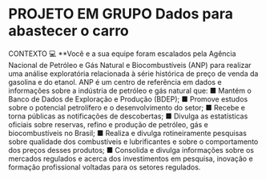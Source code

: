 # PROJETO EM GRUPO Dados para abastecer o carro

 CONTEXTO 💻
**Você e a sua equipe foram escalados pela Agência Nacional de Petróleo e Gás Natural e
Biocombustíveis (ANP) para realizar uma análise exploratória relacionada à série
histórica de preço de venda da gasolina e do etanol. ANP é um centro de referência
em dados e informações sobre a indústria de petróleo e gás natural que:
■ Mantém o Banco de Dados de Exploração e Produção (BDEP);
■ Promove estudos sobre o potencial petrolífero e o desenvolvimento do setor;
■ Recebe e torna públicas as notificações de descobertas;
■ Divulga as estatísticas oficiais sobre reservas, refino e produção de petróleo, gás e
biocombustíveis no Brasil;
■ Realiza e divulga rotineiramente pesquisas sobre qualidade dos combustíveis e
lubrificantes e sobre o comportamento dos preços desses produtos;
■ Consolida e divulga informações sobre os mercados regulados e acerca dos
investimentos em pesquisa, inovação e formação profissional voltadas para os
setores regulados. 
